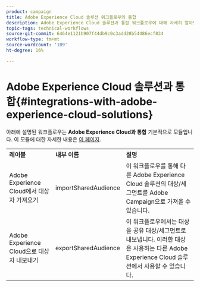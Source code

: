```yaml
---
product: campaign
title: Adobe Experience Cloud 솔루션 워크플로우와 통합
description: Adobe Experience Cloud 솔루션과 통합 워크플로우에 대해 자세히 알아보기
topic-tags: technical-workflows
source-git-commit: 6464e1121b907f44db9c0c3add28b54486ecf834
workflow-type: tm+mt
source-wordcount: '109'
ht-degree: 16%

---
```



# Adobe Experience Cloud 솔루션과 통합{#integrations-with-adobe-experience-cloud-solutions}

아래에 설명된 워크플로우는 **Adobe Experience Cloud과 통합** 기본적으로 모듈입니다. 이 모듈에 대한 자세한 내용은 [이 페이지](../../v8/connect/integration.md).

<table> 
 <tbody> 
  <tr> 
   <td> <strong>레이블</strong><br /> </td> 
   <td> <strong>내부 이름</strong><br /> </td> 
   <td> <strong>설명</strong><br /> </td> 
  </tr> 
  <tr> 
   <td> <span class="uicontrol">Adobe Experience Cloud에서 대상자 가져오기</span> <br /> </td> 
   <td> <span class="uicontrol">importSharedAudience</span> <br /> </td> 
   <td> 이 워크플로우를 통해 다른 Adobe Experience Cloud 솔루션의 대상/세그먼트를 Adobe Campaign으로 가져올 수 있습니다.<br /> </td> 
  </tr> 
  <tr> 
   <td> <span class="uicontrol">Adobe Experience Cloud으로 대상자 내보내기</span> <br /> </td> 
   <td> <span class="uicontrol">exportSharedAudience</span> <br /> </td> 
   <td> 이 워크플로우에서는 대상을 공유 대상/세그먼트로 내보냅니다. 이러한 대상은 사용하는 다른 Adobe Experience Cloud 솔루션에서 사용할 수 있습니다.<br /> </td> 
  </tr> 
 </tbody> 
</table>

